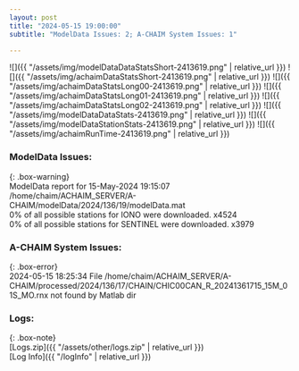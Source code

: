 ```yaml
---
layout: post
title: "2024-05-15 19:00:00"
subtitle: "ModelData Issues: 2; A-CHAIM System Issues: 1"

---
```


![]({{ "/assets/img/modelDataDataStatsShort-2413619.png" | relative_url }})
![]({{ "/assets/img/achaimDataStatsShort-2413619.png" | relative_url }})
![]({{ "/assets/img/achaimDataStatsLong00-2413619.png" | relative_url }})
![]({{ "/assets/img/achaimDataStatsLong01-2413619.png" | relative_url }})
![]({{ "/assets/img/achaimDataStatsLong02-2413619.png" | relative_url }})
![]({{ "/assets/img/modelDataDataStats-2413619.png" | relative_url }})
![]({{ "/assets/img/modelDataStationStats-2413619.png" | relative_url }})
![]({{ "/assets/img/achaimRunTime-2413619.png" | relative_url }})


### ModelData Issues:  
  
{: .box-warning}  
 ModelData report for 15-May-2024 19:15:07   
 /home/chaim/ACHAIM_SERVER/A-CHAIM/modelData/2024/136/19/modelData.mat   
 0% of all possible stations for IONO were downloaded. x4524   
 0% of all possible stations for SENTINEL were downloaded. x3979   
  
### A-CHAIM System Issues:  
  
{: .box-error}  
2024-05-15 18:25:34 File /home/chaim/ACHAIM_SERVER/A-CHAIM/processed/2024/136/17/CHAIN/CHIC00CAN_R_20241361715_15M_01S_MO.rnx not found by Matlab dir  

### Logs:  
  
{: .box-note}  
[Logs.zip]({{ "/assets/other/logs.zip" | relative_url }})  
[Log Info]({{ "/logInfo" | relative_url }})  
